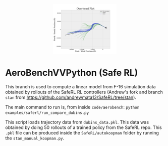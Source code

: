 ﻿<p align="center"> <img src="overhead_0.png" width="200"/> </p>

# AeroBenchVVPython (Safe RL)

This branch is used to compute a linear model from F-16 simulation data obtained by rollouts of the SafeRL RL controllers (Andrew's fork and branch `stan` from https://github.com/andrewmata13/SafeRL/tree/stan).

The main command to run is, from inside `code/aerobench`: `python examples/saferl/run_compare_dubins.py`

This script loads trajectory data from `dubins_data.pkl`. This data was obtained by doing 50 rollouts of a trained policy from the SafeRL repo. This `.pkl` file can be produced inside the `SafeRL/autokoopman` folder by running the `stan_manual_koopman.py`.

